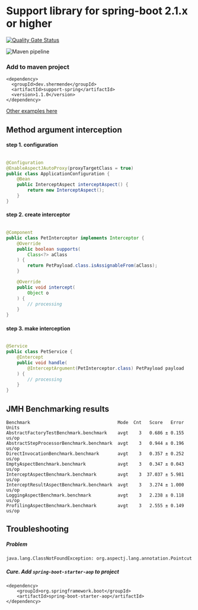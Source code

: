 # Support library for spring-boot 2.1.x or higher

[![Quality Gate Status](https://sonarcloud.io/api/project_badges/measure?project=shermende_dev.shermende.support-spring&metric=alert_status)](https://sonarcloud.io/dashboard?id=shermende_dev.shermende.support-spring)

![Maven pipeline](https://github.com/shermende/dev.shermende.support-spring/workflows/Maven%20pipeline/badge.svg)

### Add to maven project

```
<dependency>
  <groupId>dev.shermende</groupId>
  <artifactId>support-spring</artifactId>
  <version>1.1.0</version>
</dependency>
```

[Other examples here](https://mvnrepository.com/artifact/dev.shermende/support-spring)

## Method argument interception

#### step 1. configuration

```java

@Configuration
@EnableAspectJAutoProxy(proxyTargetClass = true)
public class ApplicationConfiguration {
    @Bean
    public InterceptAspect interceptAspect() {
        return new InterceptAspect();
    }
}
```

#### step 2. create interceptor

```java

@Component
public class PetInterceptor implements Interceptor {
    @Override
    public boolean supports(
        Class<?> aClass
    ) {
        return PetPayload.class.isAssignableFrom(aClass);
    }

    @Override
    public void intercept(
        Object o
    ) {
        // processing
    }
}
```

#### step 3. make interception

```java

@Service
public class PetService {
    @Intercept
    public void handle(
        @InterceptArgument(PetInterceptor.class) PetPayload payload
    ) {
        // processing
    }
}
```

## JMH Benchmarking results

```
Benchmark                                 Mode  Cnt   Score   Error  Units
AbstractFactoryTestBenchmark.benchmark    avgt    3   0.686 ± 0.155  us/op
AbstractStepProcessorBenchmark.benchmark  avgt    3   0.944 ± 0.196  us/op
DirectInvocationBenchmark.benchmark       avgt    3   0.357 ± 0.252  us/op
EmptyAspectBenchmark.benchmark            avgt    3   0.347 ± 0.043  us/op
InterceptAspectBenchmark.benchmark        avgt    3  37.037 ± 5.981  us/op
InterceptResultAspectBenchmark.benchmark  avgt    3   3.274 ± 1.000  us/op
LoggingAspectBenchmark.benchmark          avgt    3   2.238 ± 0.118  us/op
ProfilingAspectBenchmark.benchmark        avgt    3   2.555 ± 0.149  us/op
```

## Troubleshooting

##### Problem

```$xslt
java.lang.ClassNotFoundException: org.aspectj.lang.annotation.Pointcut
```

##### Cure. Add `spring-boot-starter-aop` to project

```$xslt
<dependency>
    <groupId>org.springframework.boot</groupId>
    <artifactId>spring-boot-starter-aop</artifactId>
</dependency>
```

